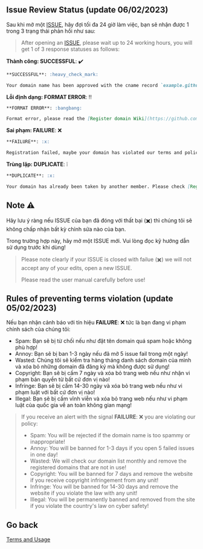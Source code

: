 ## Issue Review Status (update 06/02/2023)

Sau khi mở một [ISSUE](https://github.com/codingreshapefuture/Community/issues), hãy đợi tối đa 24 giờ làm việc, bạn sẽ nhận được 1 trong 3 trạng thái phản hồi như sau:

> After opening an [ISSUE](https://github.com/codingreshapefuture/Community/issues), please wait up to 24 working hours, you will get 1 of 3 response statuses as follows:

**Thành công: SUCCESSFUL**: :heavy_check_mark:

```markdown
**SUCCESSFUL**: :heavy_check_mark:

Your domain name has been approved with the cname record `example.github.io` -> `example.crfnetwork.cyou`.
```

**Lỗi định dạng: FORMAT ERROR**: :bangbang:

```markdown
**FORMAT ERROR**: :bangbang:

Format error, please read the [Register domain Wiki](https://github.com/codingreshapefuture/Community/wiki/Register-Domain) carefully and request again!
```

**Sai phạm: FAILURE**: :x:

```markdown
**FAILURE**: :x:

Registration failed, maybe your domain has violated our terms and policies, please read [Rules of preventing terms violation](https://github.com/codingreshapefuture/Community/edit/main/ISSUE_REVIEW.md)!
```

**Trùng lặp: DUPLICATE**: :grey_exclamation:

```markdown
**DUPLICATE**: :x:

Your domain has already been taken by another member. Please check [Registered domains](https://github.com/codingreshapefuture/Community/issues?q=is%3Aissue+is%3Aclosed) and request again another.
```

## Note :warning:

Hãy lưu ý ràng nếu ISSUE của bạn đã đóng với thất bại (:heavy_multiplication_x:) thì chúng tôi sẽ không chấp nhận bất kỳ chỉnh sửa nào của bạn.

Trong trường hợp này, hãy mở một ISSUE mới. Vui lòng đọc kỹ hướng dẫn sử dụng trước khi dùng!

> Please note clearly if your ISSUE is closed with failue (:heavy_multiplication_x:) we will not accept any of your edits, open a new ISSUE.
> 
> Please read the user manual carefully before use!

## Rules of preventing terms violation (update 05/02/2023)

Nếu bạn nhận cảnh báo với tín hiệu **FAILURE**: :x: tức là bạn đang vi phạm chính sách của chúng tôi:

+ Spam: Bạn sẽ bị từ chối nếu như đặt tên domain quá spam hoặc không phù hợp!
+ Annoy: Bạn sẽ bị ban 1-3 ngày nếu đã mở 5 issue fail trong một ngày!
+ Wasted: Chúng tôi sẽ kiểm tra hàng tháng danh sách domain của mình và xóa bỏ những domain đã đăng ký mà không được sử dụng!
+ Copyright: Bạn sẽ bị cấm 7 ngày và xóa bỏ trang web nếu như nhận vi phạm bản quyền từ bất cứ đơn vị nào!
+ Infringe: Bạn sẽ bị cấm 14-30 ngày và xóa bỏ trang web nếu như vi phạm luật với bất cứ đơn vị nào!
+ Illegal: Bạn sẽ bị cấm vĩnh viễn và xóa bỏ trang web nếu như vi phạm luật của quốc gia về an toàn không gian mạng!

> If you receive an alert with the signal **FAILURE**: :x: you are violating our policy:
> 
> + Spam: You will be rejected if the domain name is too spammy or inappropriate!
> + Annoy: You will be banned for 1-3 days if you open 5 failed issues in one day!
> + Wasted: We will check our domain list monthly and remove the registered domains that are not in use!
> + Copyright: You will be banned for 7 days and remove the website if you receive copyright infringement from any unit!
> + Infringe: You will be banned for 14-30 days and remove the website if you violate the law with any unit!
> + Illegal: You will be permanently banned and removed from the site if you violate the country's law on cyber safety!

## Go back

[Terms and Usage](https://github.com/codingreshapefuture/Community/blob/main/DOMAIN.md)
